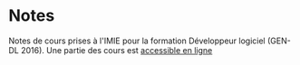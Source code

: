 # Notes

Notes de cours prises à l'IMIE pour la formation Développeur logiciel (GEN-DL 2016). Une partie des cours est [accessible en ligne](http://experimentslabs.com/projects/view/7b0e3ff5-9c90-4ed8-9360-898086159bf4)

